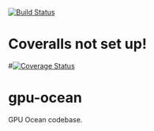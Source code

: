 [![Build Status](https://travis-ci.org/metno/gpu-ocean.svg?branch=master)](https://travis-ci.org/metno/gpu-ocean)
# Coveralls not set up!
#[![Coverage Status](https://coveralls.io/repos/github/metno/gpu-ocean/badge.svg?branch=master)](https://coveralls.io/github/metno/gpu-ocean?branch=master)

# gpu-ocean
GPU Ocean codebase.

